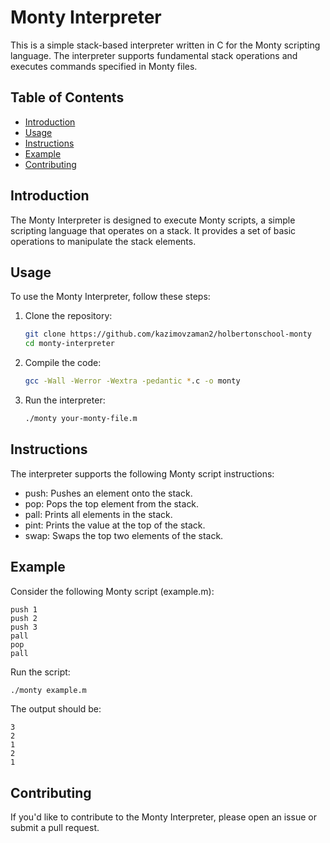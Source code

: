 # Monty Interpreter

This is a simple stack-based interpreter written in C for the Monty scripting language. The interpreter supports fundamental stack operations and executes commands specified in Monty files.

## Table of Contents

- [Introduction](#introduction)
- [Usage](#usage)
- [Instructions](#instructions)
- [Example](#example)
- [Contributing](#contributing)

## Introduction

The Monty Interpreter is designed to execute Monty scripts, a simple scripting language that operates on a stack. It provides a set of basic operations to manipulate the stack elements.

## Usage

To use the Monty Interpreter, follow these steps:

1. Clone the repository:
   ```bash
   git clone https://github.com/kazimovzaman2/holbertonschool-monty
   cd monty-interpreter
   ```
2. Compile the code:
    ```bash
    gcc -Wall -Werror -Wextra -pedantic *.c -o monty
    ```
3. Run the interpreter:
    ```bash
    ./monty your-monty-file.m
    ```

## Instructions
The interpreter supports the following Monty script instructions:

- push: Pushes an element onto the stack.
- pop: Pops the top element from the stack.
- pall: Prints all elements in the stack.
- pint: Prints the value at the top of the stack.
- swap: Swaps the top two elements of the stack.

## Example
Consider the following Monty script (example.m):
```
push 1
push 2
push 3
pall
pop
pall
```
Run the script:
```bash
./monty example.m
```

The output should be:
```
3
2
1
2
1
```

## Contributing
If you'd like to contribute to the Monty Interpreter, please open an issue or submit a pull request.
